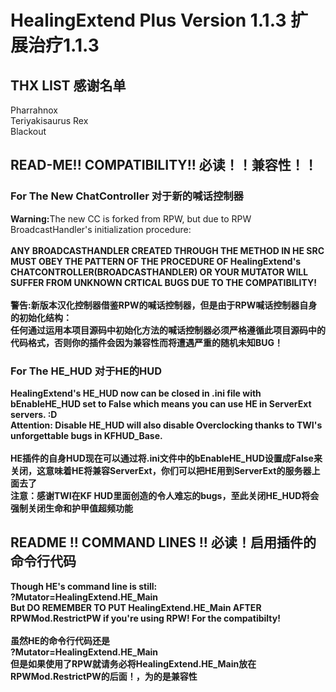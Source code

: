 # HealingExtend Plus Version 1.1.3 扩展治疗1.1.3
## THX LIST 感谢名单
Pharrahnox<br>
Teriyakisaurus Rex<br>
Blackout<br>

## READ-ME!! COMPATIBILITY!! 必读！！兼容性！！
### For The New ChatController 对于新的喊话控制器
<b>Warning:</b>The new CC is forked from RPW, but due to RPW BroadcastHandler's initialization procedure:<br><br>
<b>ANY BROADCASTHANDLER CREATED THROUGH THE METHOD IN HE SRC MUST OBEY THE PATTERN OF THE PROCEDURE OF HealingExtend's CHATCONTROLLER(BROADCASTHANDLER) OR YOUR MUTATOR WILL SUFFER FROM UNKNOWN CRTICAL BUGS DUE TO THE COMPATIBILITY!<b><br>
  <br><b>警告:</b>新版本汉化控制器借鉴RPW的喊话控制器，但是由于RPW喊话控制器自身的初始化结构：<br>
  <b>任何通过运用本项目源码中初始化方法的喊话控制器必须严格遵循此项目源码中的代码格式，否则你的插件会因为兼容性而将遭遇严重的随机未知BUG！</b><br>
### For The HE_HUD 对于HE的HUD
  HealingExtend's HE_HUD now can be closed in .ini file with bEnableHE_HUD set to False which means you can use HE in ServerExt servers. :D
  <br><b>Attention: Disable HE_HUD will also disable Overclocking thanks to TWI's unforgettable bugs in KFHUD_Base.</b>
  <br><br>
  HE插件的自身HUD现在可以通过将.ini文件中的bEnableHE_HUD设置成False来关闭，这意味着HE将兼容ServerExt，你们可以把HE用到ServerExt的服务器上面去了<br>
  <b>注意：感谢TWI在KF HUD里面创造的令人难忘的bugs，至此关闭HE_HUD将会强制关闭生命和护甲值超频功能</b><br>
  
## README !! COMMAND LINES !! 必读！启用插件的命令行代码
Though HE's command line is still:<br>
?Mutator=HealingExtend.HE_Main<br>
But <b> DO REMEMBER TO PUT HealingExtend.HE_Main AFTER RPWMod.RestrictPW if you're using RPW!</b> For the compatibilty!<br><br>
虽然HE的命令行代码还是<br>
?Mutator=HealingExtend.HE_Main<br>
但是<b>如果使用了RPW就请务必将HealingExtend.HE_Main放在RPWMod.RestrictPW的后面！</b>，为的是兼容性
